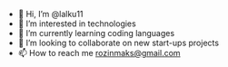 - 👋 Hi, I’m @lalku11
- 👀 I’m interested in technologies
- 🌱 I’m currently learning coding languages
- 💞️ I’m looking to collaborate on new start-ups projects
- 📫 How to reach me rozinmaks@gmail.com

<!---
lalku11/lalku11 is a ✨ special ✨ repository because its `README.md` (this file) appears on your GitHub profile.
You can click the Preview link to take a look at your changes.
--->
